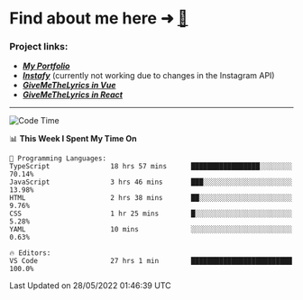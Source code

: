 # Find about me here ➜ [🧑](https://pauabella.dev)

### Project links:
- ***[My Portfolio](https://pauabella.dev)***
- ***[Instafy](https://instafy.me)*** (currently not working due to changes in the Instagram API)
- ***[GiveMeTheLyrics in Vue](https://lyrics.pauabella.dev)***
- ***[GiveMeTheLyrics in React](https://pauabella.dev/GiveMeTheLyrics)***

---
<!--START_SECTION:waka-->
![Code Time](http://img.shields.io/badge/Code%20Time-1%2C103%20hrs%2037%20mins-blue)

📊 **This Week I Spent My Time On** 

```text
💬 Programming Languages: 
TypeScript               18 hrs 57 mins      █████████████████░░░░░░░░   70.14% 
JavaScript               3 hrs 46 mins       ███░░░░░░░░░░░░░░░░░░░░░░   13.98% 
HTML                     2 hrs 38 mins       ██░░░░░░░░░░░░░░░░░░░░░░░   9.76% 
CSS                      1 hr 25 mins        █░░░░░░░░░░░░░░░░░░░░░░░░   5.28% 
YAML                     10 mins             ░░░░░░░░░░░░░░░░░░░░░░░░░   0.63%

🔥 Editors: 
VS Code                  27 hrs 1 min        █████████████████████████   100.0%

```


 Last Updated on 28/05/2022 01:46:39 UTC
<!--END_SECTION:waka-->
